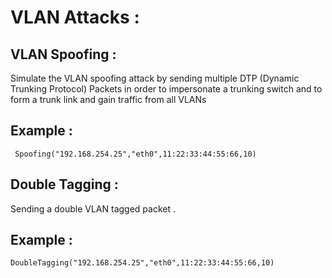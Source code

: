 # VLAN Attacks :   
## VLAN Spoofing : 

Simulate the VLAN spoofing attack by sending multiple DTP (Dynamic Trunking Protocol) Packets in order to impersonate a trunking switch and to form a trunk link and gain traffic from all VLANs
## Example : 
``` Spoofing("192.168.254.25","eth0",11:22:33:44:55:66,10)```

## Double Tagging : 
Sending a double VLAN tagged packet . 
## Example : 
```DoubleTagging("192.168.254.25","eth0",11:22:33:44:55:66,10)```
